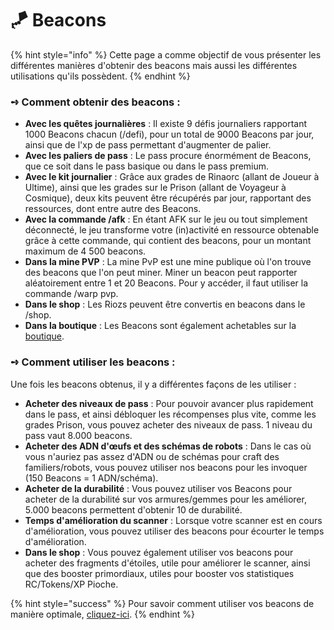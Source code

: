# 🪁 Beacons

{% hint style="info" %}
Cette page a comme objectif de vous présenter les différentes manières d'obtenir des beacons mais aussi les différentes utilisations qu'ils possèdent.
{% endhint %}

### **➺** Comment obtenir des beacons :

* **Avec les quêtes journalières** : Il existe 9 défis journaliers rapportant 1000 Beacons chacun (/defi), pour un total de 9000 Beacons par jour, ainsi que de l'xp de pass permettant d'augmenter de palier.
* **Avec les paliers de pass** : Le pass procure énormément de Beacons, que ce soit dans le pass basique ou dans le pass premium.
* **Avec le kit journalier** : Grâce aux grades de Rinaorc (allant de Joueur à Ultime), ainsi que les grades sur le Prison (allant de Voyageur à Cosmique), deux kits peuvent être récupérés par jour, rapportant des ressources, dont entre autre des Beacons.
* **Avec la commande /afk** : En étant AFK sur le jeu ou tout simplement déconnecté, le jeu transforme votre (in)activité en ressource obtenable grâce à cette commande, qui contient des beacons, pour un montant maximum de 4 500 beacons.
* **Dans la mine PVP** : La mine PvP est une mine publique où l'on trouve des beacons que l'on peut miner. Miner un beacon peut rapporter aléatoirement entre 1 et 20 Beacons. Pour y accéder, il faut utiliser la commande /warp pvp.
* **Dans le shop** : Les Riozs peuvent être convertis en beacons dans le /shop.
* **Dans la boutique** : Les Beacons sont également achetables sur la [boutique](https://store.rinaorc.com/category/beacons).

### **➺** Comment utiliser les beacons :

Une fois les beacons obtenus, il y a différentes façons de les utiliser :

* **Acheter des niveaux de pass** : Pour pouvoir avancer plus rapidement dans le pass, et ainsi débloquer les récompenses plus vite, comme les grades Prison, vous pouvez acheter des niveaux de pass. 1 niveau du pass vaut 8.000 beacons.
* **Acheter des ADN d'œufs et des schémas de robots** : Dans le cas où vous n'auriez pas assez d'ADN ou de schémas pour craft des familiers/robots, vous pouvez utiliser nos beacons pour les invoquer (150 Beacons = 1 ADN/schéma).
* **Acheter de la durabilité** : Vous pouvez utiliser vos Beacons pour acheter de la durabilité sur vos armures/gemmes pour les améliorer, 5.000 beacons permettent d'obtenir 10 de durabilité.
* **Temps d'amélioration du scanner** : Lorsque votre scanner est en cours d'amélioration, vous pouvez utiliser des beacons pour écourter le temps d'amélioration.
* **Dans le shop** : Vous pouvez également utiliser vos beacons pour acheter des fragments d'étoiles, utile pour améliorer le scanner, ainsi que des booster primordiaux, utiles pour booster vos statistiques RC/Tokens/XP Pioche.

{% hint style="success" %}
Pour savoir comment utiliser vos beacons de manière optimale, [cliquez-ici](../frequently\_asked\_questions.md).
{% endhint %}
